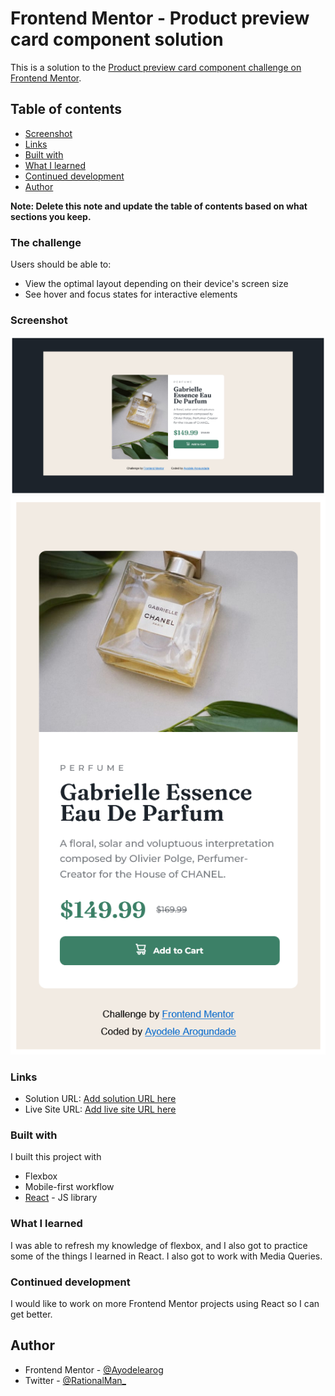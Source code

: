 # Frontend Mentor - Product preview card component solution

This is a solution to the [Product preview card component challenge on Frontend Mentor](https://www.frontendmentor.io/challenges/product-preview-card-component-GO7UmttRfa). 

## Table of contents

  - [Screenshot](#screenshot)
  - [Links](#links)
  - [Built with](#built-with)
  - [What I learned](#what-i-learned)
  - [Continued development](#continued-development)
  - [Author](#author)

**Note: Delete this note and update the table of contents based on what sections you keep.**


### The challenge

Users should be able to:

- View the optimal layout depending on their device's screen size
- See hover and focus states for interactive elements

### Screenshot

![](./screenshots/Screenshot%202022-10-11%20at%2020-23-35%20React%20App.png)
![](./screenshots/Screenshot%202022-10-11%20at%2020-25-01%20React%20App.png)



### Links

- Solution URL: [Add solution URL here](https://your-solution-url.com)
- Live Site URL: [Add live site URL here](https://your-live-site-url.com)


### Built with
I built this project with

- Flexbox
- Mobile-first workflow
- [React](https://reactjs.org/) - JS library



### What I learned
I was able to refresh my knowledge of flexbox, and I also got to practice some of the things I learned in React. I also got to work with Media Queries.



### Continued development

I would like to work on more Frontend Mentor projects using React so I can get better.


## Author

- Frontend Mentor - [@Ayodelearog](https://www.frontendmentor.io/profile/Ayodelearog)
- Twitter - [@RationalMan_](https://www.twitter.com/RationalMan_)

